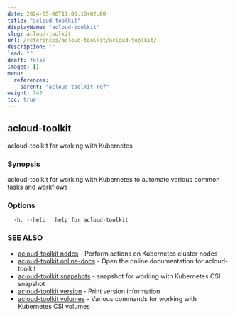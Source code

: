 ```yaml
---
date: 2024-05-06T11:06:16+02:00
title: "acloud-toolkit"
displayName: "acloud-toolkit"
slug: acloud-toolkit
url: /references/acloud-toolkit/acloud-toolkit/
description: ""
lead: ""
draft: false
images: []
menu:
  references:
    parent: "acloud-toolkit-ref"
weight: 743
toc: true
---
```

## acloud-toolkit

acloud-toolkit for working with Kubernetes

### Synopsis

acloud-toolkit for working with Kubernetes to automate various common tasks and workflows

### Options

```
  -h, --help   help for acloud-toolkit
```

### SEE ALSO

* [acloud-toolkit nodes](/references/acloud-toolkit/acloud-toolkit_nodes/)	 - Perform actions on Kubernetes cluster nodes
* [acloud-toolkit online-docs](/references/acloud-toolkit/acloud-toolkit_online-docs/)	 - Open the online documentation for acloud-toolkit
* [acloud-toolkit snapshots](/references/acloud-toolkit/acloud-toolkit_snapshots/)	 - snapshot for working with Kubernetes CSI snapshot
* [acloud-toolkit version](/references/acloud-toolkit/acloud-toolkit_version/)	 - Print version information
* [acloud-toolkit volumes](/references/acloud-toolkit/acloud-toolkit_volumes/)	 - Various commands for working with Kubernetes CSI volumes

